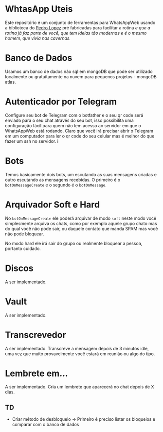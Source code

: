 # WhtasApp Uteis
Este repositório é um conjunto de ferramentas para WhatsAppWeb usando a biblioteca do [Pedro Lopez](https://github.com/pedroslopez/whatsapp-web.js/) pré fabricadas para facilitar a rotina _e que a rotina já faz parte de você, que tem ideias tão modernas e é o mesmo homem, que vivia nas cavernas._

# Banco de Dados
Usamos um banco de dados não sql em mongoDB que pode ser utilizado localmente ou gratuitamente na nuvem para pequenos projetos - mongoDB atlas. 

# Autenticador por Telegram
Configure seu bot de Telegram com o botfather e o seu qr code será enviado para o seu chat através do seu bot, isso possibilita uma configuração fácil para quem não tem acesso ao servidor em que o WhatsAppWeb está rodando. Claro que você irá precisar abrir o Telegram em um computador para ler o qr code do seu celular mas é melhor do que fazer um ssh no servidor. i

# Bots
Temos basicamente dois bots, um escutando as suas mensagens criadas e outro escutando as mensagens recebidas. O primeiro é o `botOnMessageCreate` e o segundo é o `botOnMessage`. 

# Arquivador Soft e Hard
No `botOnMessageCreate` ele poderá arquivar de modo `soft` neste modo você simplesmente arquiva os chats, como por exemplo aquele grupo chato mas do qual você não pode sair, ou daquele contato que manda SPAM mas você não pode bloquear.

No modo hard ele irá sair do grupo ou realmente bloquear a pessoa, portanto cuidado.

# Discos
A ser implementado. 

# Vault
A ser implementado.

# Transcrevedor
A ser implementado. Transcreve a mensagem depois de 3 minutos idle, uma vez que muito provavelmente você estará em reunião ou algo do tipo. 

# Lembrete em...
A ser implementado. Cria um lembrete que aparecerá no chat depois de X dias. 


## TD
- Criar método de desbloqueio -> Primeiro é preciso listar os bloqueios e comparar com o banco de dados 
